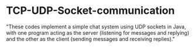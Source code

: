 # TCP-UDP-Socket-communication
"These codes implement a simple chat system using UDP sockets in Java, with one program acting as the server (listening for messages and replying) and the other as the client (sending messages and receiving replies)."
